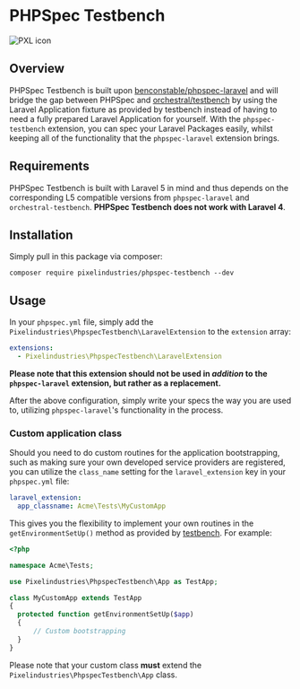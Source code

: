 # PHPSpec Testbench

![PXL icon](http://www.pixelindustries.com/img/logo.svg)

## Overview
PHPSpec Testbench is built upon [benconstable/phpspec-laravel](https://github.com/BenConstable/phpspec-laravel) and will bridge the gap between PHPSpec and [orchestral/testbench](https://github.com/orchestral/testbench) by using the Laravel Application fixture as provided by testbench instead of having to need a fully prepared Laravel Application for yourself. With the `phpspec-testbench` extension, you can spec your Laravel Packages easily, whilst keeping all of the functionality that the `phpspec-laravel` extension brings.

## Requirements
PHPSpec Testbench is built with Laravel 5 in mind and thus depends on the corresponding L5 compatible versions from `phpspec-laravel` and `orchestral-testbench`. **PHPSpec Testbench does not work with Laravel 4**.

## Installation
Simply pull in this package via composer:

`composer require pixelindustries/phpspec-testbench --dev`

## Usage
In your `phpspec.yml` file, simply add the `Pixelindustries\PhpspecTestbench\LaravelExtension` to the `extension` array:


```yaml
extensions:
  - Pixelindustries\PhpspecTestbench\LaravelExtension
```

**Please note that this extension should not be used in _addition_ to the `phpspec-laravel` extension, but rather as a replacement.**

After the above configuration, simply write your specs the way you are used to, utilizing `phpspec-laravel`'s functionality in the process.

### Custom application class

Should you need to do custom routines for the application bootstrapping, such as making sure your own developed service providers are registered, you can utilize the `class_name` setting for the `laravel_extension` key in your `phpspec.yml` file:

```yaml
laravel_extension:
  app_classname: Acme\Tests\MyCustomApp
```

This gives you the flexibility to implement your own routines in the `getEnvironmentSetUp()` method as provided by [testbench](http://orchestraplatform.com/docs/latest/components/testbench#overriding-setup-method). For example:

```php
<?php

namespace Acme\Tests;

use Pixelindustries\PhpspecTestbench\App as TestApp;

class MyCustomApp extends TestApp
{
  protected function getEnvironmentSetUp($app)
  {
      // Custom bootstrapping
  }
}

```

Please note that your custom class **must** extend the `Pixelindustries\PhpspecTestbench\App` class.
